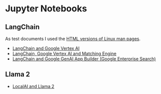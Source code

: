 # Jupyter Notebooks

## LangChain

As test documents I used the [HTML versions of Linux man pages](https://tldp.org/manpages/man-html/man-html-20160109.tar.bz2).

* [LangChain and Google Vertex AI](LangChain_VertexAI.ipynb)
* [LangChain, Google Vertex AI and Matching Engine](LangChain_VertexAI_Matching_Engine.ipynb)
* [LangChain and Google GenAI App Builder (Google Enterprise Search)](GenAI_App_Builder_Question_Answering.ipynb)

## Llama 2

* [LocalAI and Llama 2](./LocalAI_Llama2.ipynb)